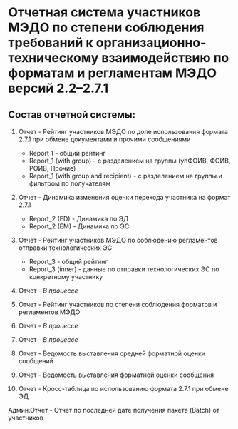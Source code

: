 # Отчетная система участников МЭДО по степени соблюдения требований к организационно-техническому взаимодействию по форматам и регламентам МЭДО версий 2.2–2.7.1

## Состав отчетной системы:
1. Отчет - Рейтинг участников МЭДО по доле использования формата 2.7.1 при обмене документами и прочими сообщениями
	* Report 1 - общий рейтинг
	* Report_1 (with group) - с разделением на группы (упФОИВ, ФОИВ, РОИВ, Прочие)
	* Report_1 (with group and recipient) - с разделением на группы и фильтром по получателям

2. Отчет - Динамика изменения оценки перехода участника на формат 2.7.1
	* Report_2 (ED) - Динамика по ЭД
	* Report_2 (EM) - Динамика по ЭС

3. Отчет - Рейтинг участников МЭДО по соблюдению регламентов отправки технологических ЭС
	* Report_3 - общий рейтинг
	* Report_3 (inner) - данные по отправки технологических ЭС по конкретному участнику

4. Отчет - *В процессе*

5. Отчет - Рейтинг участников по степени соблюдения форматов и регламентов МЭДО

6. Отчет - *В процессе*

7. Отчет - *В процессе*

8. Отчет - Ведомость выставления средней форматной оценки сообщений

9. Отчет - Ведомость выставления форматной оценки сообщения

10. Отчет - Кросс-таблица по использованию формата 2.7.1 при обмене ЭД

Админ.Отчет - Отчет по последней дате получения пакета (Batch) от участников